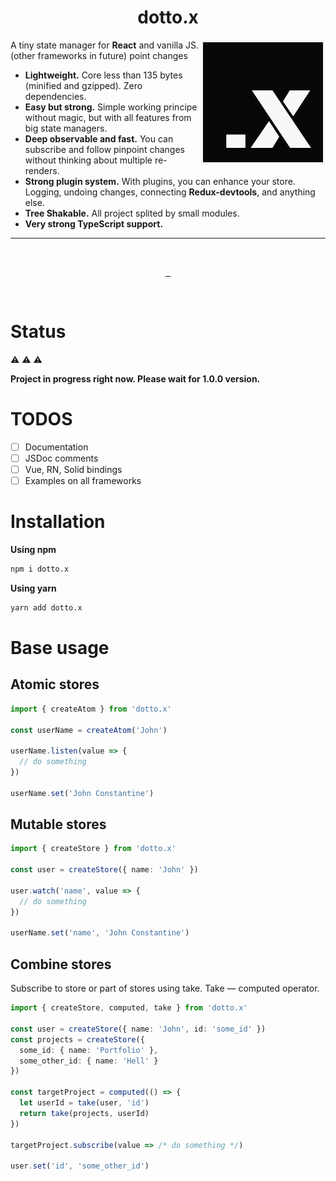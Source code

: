 <h1 align="center">dotto.x</h1>

<img align="right" src="https://raw.githubusercontent.com/dottostack/dotto.x/main/logo.png" width="200px" alt="dotto.x - lightweight state manager">

A tiny state manager for **React**
and vanilla JS. (other frameworks in future)
point changes

- **Lightweight.** Core less than 135 bytes (minified and gzipped). Zero dependencies.
- **Easy but strong.** Simple working principe without magic, but with all features from big state managers.
- **Deep observable and fast.** You can subscribe and follow pinpoint changes without thinking about multiple re-renders.
- **Strong plugin system.** With plugins, you can enhance your store. Logging, undoing changes, connecting **Redux-devtools**, and anything else.
- **Tree Shakable.** All project splited by small modules.
- **Very strong TypeScript support.**
<hr>
<br>
<p align="center">
  <a aria-label="NPM version" href="https://www.npmjs.com/package/dotto.x">
    <img alt="" src="https://img.shields.io/npm/v/dotto.x.svg?style=for-the-badge&labelColor=000000">
  </a>
  <a aria-label="License" href="https://github.com/dottostack/dotto.x/blob/main/license.md">
    <img alt="" src="https://img.shields.io/npm/l/dotto.x.svg?style=for-the-badge&labelColor=000000">
  </a>
  <a aria-label="Twitter" href="https://twitter.com/eddartdort">
    <img alt="" src="https://img.shields.io/twitter/follow/eddartdort?labelColor=000000&color=1da1f2&label=Twitter&style=for-the-badge">
  </a>
</p>
<br>

# Status
:warning: :warning: :warning:

**Project in progress right now. Please wait for 1.0.0 version.**

# TODOS

- [ ] Documentation
- [ ] JSDoc comments
- [ ] Vue, RN, Solid bindings
- [ ] Examples on all frameworks

# Installation

**Using npm**

```sh
npm i dotto.x
```

**Using yarn**

```sh
yarn add dotto.x
```

# Base usage

## Atomic stores

```ts
import { createAtom } from 'dotto.x'

const userName = createAtom('John')

userName.listen(value => {
  // do something
})

userName.set('John Constantine')
```

## Mutable stores

```ts
import { createStore } from 'dotto.x'

const user = createStore({ name: 'John' })

user.watch('name', value => {
  // do something
})

userName.set('name', 'John Constantine')
```

## Combine stores

Subscribe to store or part of stores using take. Take — computed operator.

```ts
import { createStore, computed, take } from 'dotto.x'

const user = createStore({ name: 'John', id: 'some_id' })
const projects = createStore({
  some_id: { name: 'Portfolio' },
  some_other_id: { name: 'Hell' }
})

const targetProject = computed(() => {
  let userId = take(user, 'id')
  return take(projects, userId)
})

targetProject.subscribe(value => /* do something */)

user.set('id', 'some_other_id')
```
